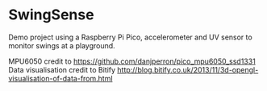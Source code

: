 # SwingSense

Demo project using a Raspberry Pi Pico, accelerometer and UV sensor to monitor swings at a playground.


MPU6050 credit to https://github.com/danjperron/pico_mpu6050_ssd1331 
Data visualisation credit to Bitify http://blog.bitify.co.uk/2013/11/3d-opengl-visualisation-of-data-from.html
